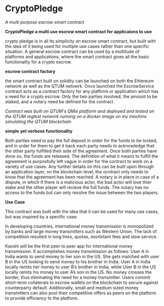 # CryptoPledge
*A multi purpose escrow smart contract*

**CryptoPledge a multi use escrow smart contract for applicaions to use**

crypto pledge is in all its simplicity an escrow smart contract, but built with the idea of it being used for multiple use cases rather than one specific situation. A general escrow contract can be used by a multitude of platforms and applications, where the smart contract gives all the basic functionality for a crypto escrow.

**escrow contract factory**

the smart contract built on solidity can be launched on both the Ehtereum network as well as the QTUM netowrk. Once launched the EscrowService contract acts as a contract factory for any platform or application which has a need for a crypto escrow. Only the two parties involved, the amount to be staked, and a notary need be defined for the contract. 

*Contract was built on QTUM's QMix platform and deployed and tested on the QTUM regtest network running on a docker image on my machine simulating the QTUM blockchain*

**simple yet verbose functionality**

Both parties need to pay the full deposit in order for the funds to be locked, and in order for them to get it back each party needs to acknowledge that the other party fulfilled their side of the agreement. Once both parties have done so, the funds are released. The definition of what it means to fulfill the agreement is purposfully left vague in order for the contract to work on a variety of use cases. Any further details on this can be built upon through an application layer, on the blockchain level, the ocntract only needs to know that the agreement has been reached. A notary is in place in case of a dispute, in which if there is a malicious actor, the bad actor will lose thier stake and the other player will recieve the full funds. The notary has no access to the funds but can only resolve the issue between the two players.

**Use Case**

This contract was built with the idea that it can be used for many use cases, but was inspired by a specific case:

In developing countries, international money transmission is monopolized by banks and large money transmitters such as Western Union. The lack of competition resulted in long lines, quotas, exorbitant fees and slow service.  

Kaoshi will be the first peer to peer app for international money transmission. It accomplishes money transmission as follows: User A in India wants to send money to her son in the US. She gets matched with user B in the US looking to send money to his brother in India. User A in India locally remits her money to user B’s brother in India, while User B in the US locally remits his money to user A’s son in the US. No money crosses the border, thus eliminating the need for a money transmitter. Users commit short-term collaterals to escrow wallets on the blockchain to secure against counterparty default. Additionally, small and medium sized money transmitters can also post their competitive offers as peers on the platform to provide efficiency to the platform.
